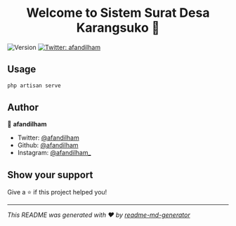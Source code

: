 <h1 align="center">Welcome to Sistem Surat Desa Karangsuko 👋</h1>
<p>
  <img alt="Version" src="https://img.shields.io/badge/version-0.2.6-blue.svg?cacheSeconds=2592000" />
  <a href="https://twitter.com/afandilham" target="_blank">
    <img alt="Twitter: afandilham" src="https://img.shields.io/twitter/follow/afandilham.svg?style=social" />
  </a>
</p>

## Usage

```sh
php artisan serve
```

## Author

👤 **afandilham**

* Twitter: [@afandilham](https://twitter.com/afandilham)
* Github: [@afandilham](https://github.com/afandilham)
* Instagram: [@afandilham_](https://instagram.com/afandilham)

## Show your support

Give a ⭐️ if this project helped you!

***
_This README was generated with ❤️ by [readme-md-generator](https://github.com/kefranabg/readme-md-generator)_
